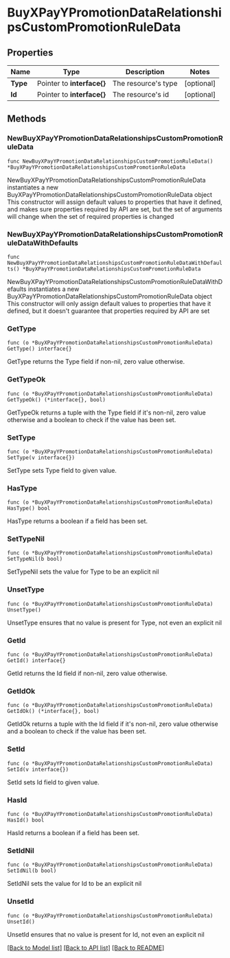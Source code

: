 # BuyXPayYPromotionDataRelationshipsCustomPromotionRuleData

## Properties

Name | Type | Description | Notes
------------ | ------------- | ------------- | -------------
**Type** | Pointer to **interface{}** | The resource&#39;s type | [optional] 
**Id** | Pointer to **interface{}** | The resource&#39;s id | [optional] 

## Methods

### NewBuyXPayYPromotionDataRelationshipsCustomPromotionRuleData

`func NewBuyXPayYPromotionDataRelationshipsCustomPromotionRuleData() *BuyXPayYPromotionDataRelationshipsCustomPromotionRuleData`

NewBuyXPayYPromotionDataRelationshipsCustomPromotionRuleData instantiates a new BuyXPayYPromotionDataRelationshipsCustomPromotionRuleData object
This constructor will assign default values to properties that have it defined,
and makes sure properties required by API are set, but the set of arguments
will change when the set of required properties is changed

### NewBuyXPayYPromotionDataRelationshipsCustomPromotionRuleDataWithDefaults

`func NewBuyXPayYPromotionDataRelationshipsCustomPromotionRuleDataWithDefaults() *BuyXPayYPromotionDataRelationshipsCustomPromotionRuleData`

NewBuyXPayYPromotionDataRelationshipsCustomPromotionRuleDataWithDefaults instantiates a new BuyXPayYPromotionDataRelationshipsCustomPromotionRuleData object
This constructor will only assign default values to properties that have it defined,
but it doesn't guarantee that properties required by API are set

### GetType

`func (o *BuyXPayYPromotionDataRelationshipsCustomPromotionRuleData) GetType() interface{}`

GetType returns the Type field if non-nil, zero value otherwise.

### GetTypeOk

`func (o *BuyXPayYPromotionDataRelationshipsCustomPromotionRuleData) GetTypeOk() (*interface{}, bool)`

GetTypeOk returns a tuple with the Type field if it's non-nil, zero value otherwise
and a boolean to check if the value has been set.

### SetType

`func (o *BuyXPayYPromotionDataRelationshipsCustomPromotionRuleData) SetType(v interface{})`

SetType sets Type field to given value.

### HasType

`func (o *BuyXPayYPromotionDataRelationshipsCustomPromotionRuleData) HasType() bool`

HasType returns a boolean if a field has been set.

### SetTypeNil

`func (o *BuyXPayYPromotionDataRelationshipsCustomPromotionRuleData) SetTypeNil(b bool)`

 SetTypeNil sets the value for Type to be an explicit nil

### UnsetType
`func (o *BuyXPayYPromotionDataRelationshipsCustomPromotionRuleData) UnsetType()`

UnsetType ensures that no value is present for Type, not even an explicit nil
### GetId

`func (o *BuyXPayYPromotionDataRelationshipsCustomPromotionRuleData) GetId() interface{}`

GetId returns the Id field if non-nil, zero value otherwise.

### GetIdOk

`func (o *BuyXPayYPromotionDataRelationshipsCustomPromotionRuleData) GetIdOk() (*interface{}, bool)`

GetIdOk returns a tuple with the Id field if it's non-nil, zero value otherwise
and a boolean to check if the value has been set.

### SetId

`func (o *BuyXPayYPromotionDataRelationshipsCustomPromotionRuleData) SetId(v interface{})`

SetId sets Id field to given value.

### HasId

`func (o *BuyXPayYPromotionDataRelationshipsCustomPromotionRuleData) HasId() bool`

HasId returns a boolean if a field has been set.

### SetIdNil

`func (o *BuyXPayYPromotionDataRelationshipsCustomPromotionRuleData) SetIdNil(b bool)`

 SetIdNil sets the value for Id to be an explicit nil

### UnsetId
`func (o *BuyXPayYPromotionDataRelationshipsCustomPromotionRuleData) UnsetId()`

UnsetId ensures that no value is present for Id, not even an explicit nil

[[Back to Model list]](../README.md#documentation-for-models) [[Back to API list]](../README.md#documentation-for-api-endpoints) [[Back to README]](../README.md)


